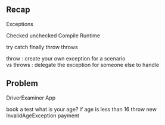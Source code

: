 ## Recap 

Exceptions

Checked                 unchecked
Compile                 Runtime



try 
catch 
finally 
throw 
throws 


throw :     create your own exception for a scenario            
vs throws : delegate the exception for someone else to handle


## Problem 
DriverExaminer App


book a test
            what is your age?
            if age is less than 16
                throw new InvalidAgeException
payment


